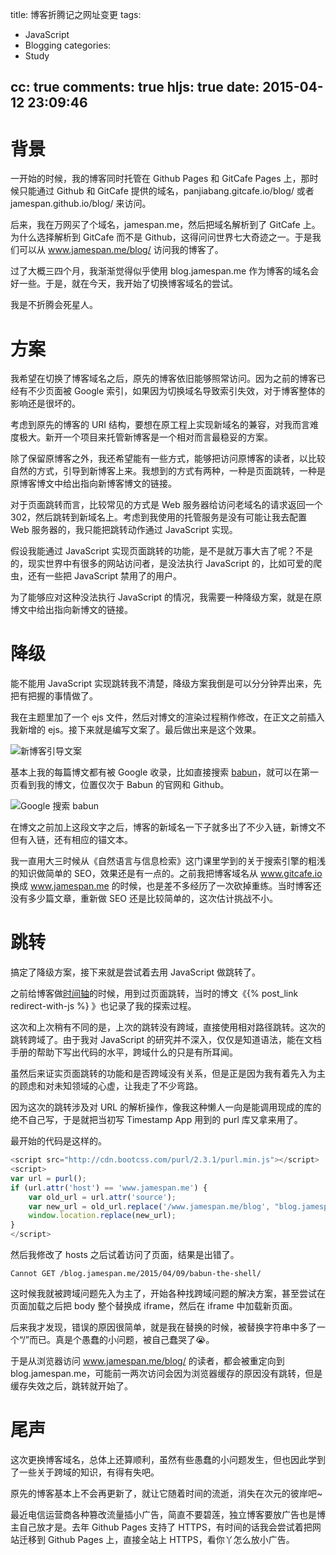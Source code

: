 title: 博客折腾记之网址变更
tags:
  - JavaScript
  - Blogging
categories:
  - Study

cc: true
comments: true
hljs: true
date: 2015-04-12 23:09:46
---

# 背景 #

一开始的时候，我的博客同时托管在 Github Pages 和 GitCafe Pages 上，那时候只能通过 Github 和 GitCafe 提供的域名，panjiabang.gitcafe.io/blog/ 或者 jamespan.github.io/blog/ 来访问。

后来，我在万网买了个域名，jamespan.me，然后把域名解析到了 GitCafe 上。为什么选择解析到 GitCafe 而不是 Github，这得问问世界七大奇迹之一。于是我们可以从 www.jamespan.me/blog/ 访问我的博客了。

过了大概三四个月，我渐渐觉得似乎使用 blog.jamespan.me 作为博客的域名会好一些。于是，就在今天，我开始了切换博客域名的尝试。

我是不折腾会死星人。

<!-- more -->

# 方案 #

我希望在切换了博客域名之后，原先的博客依旧能够照常访问。因为之前的博客已经有不少页面被 Google 索引，如果因为切换域名导致索引失效，对于博客整体的影响还是很坏的。

考虑到原先的博客的 URI 结构，要想在原工程上实现新域名的兼容，对我而言难度极大。新开一个项目来托管新博客是一个相对而言最稳妥的方案。

除了保留原博客之外，我还希望能有一些方式，能够把访问原博客的读者，以比较自然的方式，引导到新博客上来。我想到的方式有两种，一种是页面跳转，一种是原博客博文中给出指向新博客博文的链接。

对于页面跳转而言，比较常见的方式是 Web 服务器给访问老域名的请求返回一个 302，然后跳转到新域名上。考虑到我使用的托管服务是没有可能让我去配置 Web 服务器的，我只能把跳转动作通过 JavaScript 实现。

假设我能通过 JavaScript 实现页面跳转的功能，是不是就万事大吉了呢？不是的，现实世界中有很多的网站访问者，是没法执行 JavaScript 的，比如可爱的爬虫，还有一些把 JavaScript 禁用了的用户。

为了能够应对这种没法执行 JavaScript 的情况，我需要一种降级方案，就是在原博文中给出指向新博文的链接。

# 降级 #

能不能用 JavaScript 实现跳转我不清楚，降级方案我倒是可以分分钟弄出来，先把有把握的事情做了。

我在主题里加了一个 ejs 文件，然后对博文的渲染过程稍作修改，在正文之前插入我新增的 ejs。接下来就是编写文案了。最后做出来是这个效果。

![新博客引导文案](http://ww4.sinaimg.cn/large/e724cbefgw1et2gmz8u3zj20py0d2acc.jpg)

基本上我的每篇博文都有被 Google 收录，比如直接搜索 [babun][3]，就可以在第一页看到我的博文，位置仅次于 Babun 的官网和 Github。

![Google 搜索 babun](http://ww4.sinaimg.cn/large/e724cbefgw1ery7lkoll1j20rp0r8doh.jpg)

在博文之前加上这段文字之后，博客的新域名一下子就多出了不少入链，新博文不但有入链，还有相应的锚文本。

我一直用大三时候从《自然语言与信息检索》这门课里学到的关于搜索引擎的粗浅的知识做简单的 SEO，效果还是有一点的。之前我把博客域名从 www.gitcafe.io 换成 www.jamespan.me 的时候，也是差不多经历了一次砍掉重练。当时博客还没有多少篇文章，重新做 SEO 还是比较简单的，这次估计挑战不小。

# 跳转 #

搞定了降级方案，接下来就是尝试着去用 JavaScript 做跳转了。

之前给博客做[时间轴][1]的时候，用到过页面跳转，当时的博文《{% post_link redirect-with-js %}
》也记录了我的探索过程。

这次和上次稍有不同的是，上次的跳转没有跨域，直接使用相对路径跳转。这次的跳转跨域了。由于我对 JavaScript 的研究并不深入，仅仅是知道语法，能在文档手册的帮助下写出代码的水平，跨域什么的只是有所耳闻。

虽然后来证实页面跳转的功能和是否跨域没有关系，但是正是因为我有着先入为主的顾虑和对未知领域的心虚，让我走了不少弯路。

因为这次的跳转涉及对 URL 的解析操作，像我这种懒人一向是能调用现成的库的绝不自己写，于是就把当初写 Timestamp App 用到的 purl 库又拿来用了。

最开始的代码是这样的。

```js
<script src="http://cdn.bootcss.com/purl/2.3.1/purl.min.js"></script>
<script>
var url = purl();
if (url.attr('host') == 'www.jamespan.me') {
	var old_url = url.attr('source');
	var new_url = old_url.replace('/www.jamespan.me/blog', "blog.jamespan.me");
	window.location.replace(new_url);
}
</script>
```

然后我修改了 hosts 之后试着访问了页面，结果是出错了。

```
Cannot GET /blog.jamespan.me/2015/04/09/babun-the-shell/
```

这时候我就被跨域问题先入为主了，开始各种找跨域问题的解决方案，甚至尝试在页面加载之后把 body 整个替换成 iframe，然后在 iframe 中加载新页面。

后来我才发现，错误的原因很简单，就是我在替换的时候，被替换字符串中多了一个“/”而已。真是个愚蠢的小问题，被自己蠢哭了😭。

于是从浏览器访问 www.jamespan.me/blog/ 的读者，都会被重定向到 blog.jamespan.me，可能前一两次访问会因为浏览器缓存的原因没有跳转，但是缓存失效之后，跳转就开始了。

# 尾声 #

这次更换博客域名，总体上还算顺利，虽然有些愚蠢的小问题发生，但也因此学到了一些关于跨域的知识，有得有失吧。

原先的博客基本上不会再更新了，就让它随着时间的流逝，消失在次元的彼岸吧~

最近电信运营商各种篡改流量插小广告，简直不要碧莲，独立博客要放广告也是博主自己放才是。去年 Github Pages 支持了 HTTPS，有时间的话我会尝试着把网站迁移到 Github Pages 上，直接全站上 HTTPS，看你丫怎么放小广告。

[1]: /timeline/
[3]: https://www.google.com.hk/#q=babun
